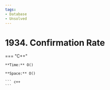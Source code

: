 ```yaml
---
tags:
- Database
- Unsolved
---
```



# 1934. Confirmation Rate

=== "C++"

    **Time:** O()

    **Space:** O()

    ``` c++
    ```